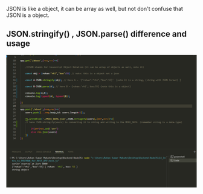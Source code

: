 JSON is like a object, it can be array as well,
but not don't confuse that JSON is a object.

## JSON.stringify() , JSON.parse() difference and usage
![](./JSON_concept.png)